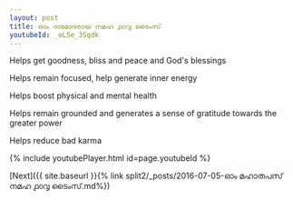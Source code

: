 ```yaml
---
layout: post
title: ഓം ദാമോദരായ നമഹ ൧൦൮ ടൈംസ്
youtubeId: _oL5e_3Sqdk
---
```

 
 
Helps get goodness, bliss and peace and God's blessings
 
Helps remain focused, help generate inner energy 
 
Helps boost physical and mental health 
 
Helps remain grounded and generates a sense of gratitude towards the greater power 
 
Helps reduce bad karma
 
 
 
 


{% include youtubePlayer.html id=page.youtubeId %}
 
[Next]({{ site.baseurl }}{% link  split2/_posts/2016-07-05-ഓം മഹാതപസ് നമഹ ൧൦൮ ടൈംസ്.md%})
 
